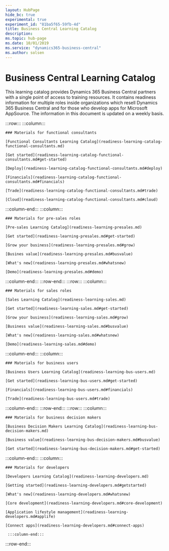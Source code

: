 ```yaml
---
layout: HubPage
hide_bc: true
experimental: true
experiment_id: "81ba5f65-59fb-4d"
title: Business Central Learning Catalog
description: 
ms.topic: hub-page
ms.date: 10/01/2019
ms.service: "dynamics365-business-central"
ms.author: solsen
---
```


<div id="main" class="v2">
<div class="container">
<h1>Business Central Learning Catalog</h1>
<p> This learning catalog provides Dynamics 365 Business Central partners with a single point of access to training resources. It contains readiness information for multiple roles inside organizations which resell Dynamics 365 Business Central and for those who develop apps for Microsoft AppSource. The information in this document is updated on a weekly basis.</p>



<!-- ![Universal Windows Platform (UWP)](images/platform-uwp.png)  -->  

:::row:::
    :::column:::
<!-- ![Universal Windows Platform (UWP)](images/platform-uwp.png)  -->  

    ### Materials for functional consultants

    [Functional Consultants Learning Catalog](readiness-learning-catalog-functional-consultants.md)

    [Get started](readiness-learning-catalog-functional-consultants.md#get-started)

    [Deploy](readiness-learning-catalog-functional-consultants.md#deploy)

    [Financials](readiness-learning-catalog-functional-consultants.md#financials)

    [Trade](readiness-learning-catalog-functional-consultants.md#trade)

    [Cloud](readiness-learning-catalog-functional-consultants.md#cloud)

:::column-end:::
    :::column:::

    ### Materials for pre-sales roles

    [Pre-sales Learning Catalog](readiness-learning-presales.md)

    [Get started](readiness-learning-presales.md#get-started)

    [Grow your business](readiness-learning-presales.md#grow)

    [Busines value](readiness-learning-presales.md#busvalue)

    [What's new](readiness-learning-presales.md#whatsnew)

    [Demo](readiness-learning-presales.md#demo)

:::column-end:::
:::row-end:::
:::row:::
:::column:::

    ### Materials for sales roles

    [Sales Learning Catalog](readiness-learning-sales.md)

    [Get started](readiness-learning-sales.md#get-started)

    [Grow your business](readiness-learning-sales.md#grow)

    [Business value](readiness-learning-sales.md#busvalue)

    [What's new](readiness-learning-sales.md#whatsnew)

    [Demo](readiness-learning-sales.md#demo)

:::column-end:::
    :::column:::

    ### Materials for business users

    [Business Users Learning Catalog](readiness-learning-bus-users.md)

    [Get started](readiness-learning-bus-users.md#get-started)

    [Financials](readiness-learning-bus-users.md#financials)
    
    [Trade](readiness-learning-bus-users.md#trade)

:::column-end:::
:::row-end:::
:::row:::
:::column:::

    ### Materials for business decision makers

    [Business Decision Makers Learning Catalog](readiness-learning-bus-decision-makers.md)

    [Business value](readiness-learning-bus-decision-makers.md#busvalue)

    [Get started](readiness-learning-bus-decision-makers.md#get-started)

:::column-end:::
    :::column:::

    ### Materials for developers

    [Developers Learning Catalog](readiness-learning-developers.md)

    [Getting started](readiness-learning-developers.md#getstarted)

    [What's new](readiness-learning-developers.md#whatsnew)

    [Core development](readiness-learning-developers.md#core-development)

    [Application lifestyle management](readiness-learning-developers.md#applife)

    [Connect apps](readiness-learning-developers.md#connect-apps)

     :::column-end:::
:::row-end:::